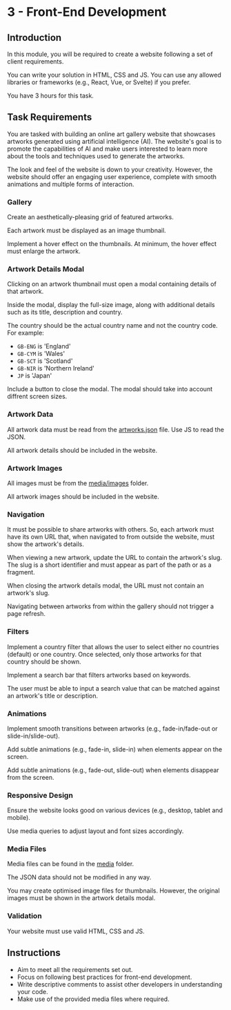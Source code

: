 # 3 - Front-End Development

## Introduction

In this module, you will be required to create a website following a set of client requirements.

You can write your solution in HTML, CSS and JS. You can use any allowed libraries or frameworks (e.g., React, Vue, or Svelte) if you prefer.

You have 3 hours for this task.

## Task Requirements

You are tasked with building an online art gallery website that showcases artworks generated using artificial intelligence (AI). The website's goal is to promote the capabilities of AI and make users interested to learn more about the tools and techniques used to generate the artworks.

The look and feel of the website is down to your creativity. However, the website should offer an engaging user experience, complete with smooth animations and multiple forms of interaction.

### Gallery

Create an aesthetically-pleasing grid of featured artworks.

Each artwork must be displayed as an image thumbnail.

Implement a hover effect on the thumbnails. At minimum, the hover effect must enlarge the artwork.

### Artwork Details Modal

Clicking on an artwork thumbnail must open a modal containing details of that artwork.

Inside the modal, display the full-size image, along with additional details such as its title, description and country.

The country should be the actual country name and not the country code. For example:

- `GB-ENG` is 'England'
- `GB-CYM` is 'Wales'
- `GB-SCT` is 'Scotland'
- `GB-NIR` is 'Northern Ireland'
- `JP` is 'Japan'

Include a button to close the modal. The modal should take into account diffrent screen sizes.

### Artwork Data

All artwork data must be read from the [artworks.json](media/artworks.json) file. Use JS to read the JSON.

All artwork details should be included in the website.

### Artwork Images

All images must be from the [media/images](media/images) folder.

All artwork images should be included in the website.

### Navigation

It must be possible to share artworks with others. So, each artwork must have its own URL that, when navigated to from outside the website, must show the artwork's details.

When viewing a new artwork, update the URL to contain the artwork's slug. The slug is a short identifier and must appear as part of the path or as a fragment.

When closing the artwork details modal, the URL must not contain an artwork's slug.

Navigating between artworks from within the gallery should not trigger a page refresh.

### Filters

Implement a country filter that allows the user to select either no countries (default) or one country. Once selected, only those artworks for that country should be shown.

Implement a search bar that filters artworks based on keywords.

The user must be able to input a search value that can be matched against an artwork's title or description.

### Animations

Implement smooth transitions between artworks (e.g., fade-in/fade-out or slide-in/slide-out).

Add subtle animations (e.g., fade-in, slide-in) when elements appear on the screen.

Add subtle animations (e.g., fade-out, slide-out) when elements disappear from the screen.

### Responsive Design

Ensure the website looks good on various devices (e.g., desktop, tablet and mobile).

Use media queries to adjust layout and font sizes accordingly.

### Media Files

Media files can be found in the [media](media) folder.

The JSON data should not be modified in any way.

You may create optimised image files for thumbnails. However, the original images must be shown in the artwork details modal.

### Validation

Your website must use valid HTML, CSS and JS.

## Instructions

- Aim to meet all the requirements set out.
- Focus on following best practices for front-end development.
- Write descriptive comments to assist other developers in understanding your code.
- Make use of the provided media files where required.
